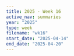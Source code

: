 ```yaml
---
title: 2025 - Week 16
active_nav: summaries
year: "2025"
type: week
filename: "wk16"
start_date: "2025-04-14"
end_date: "2025-04-20"
---
```


